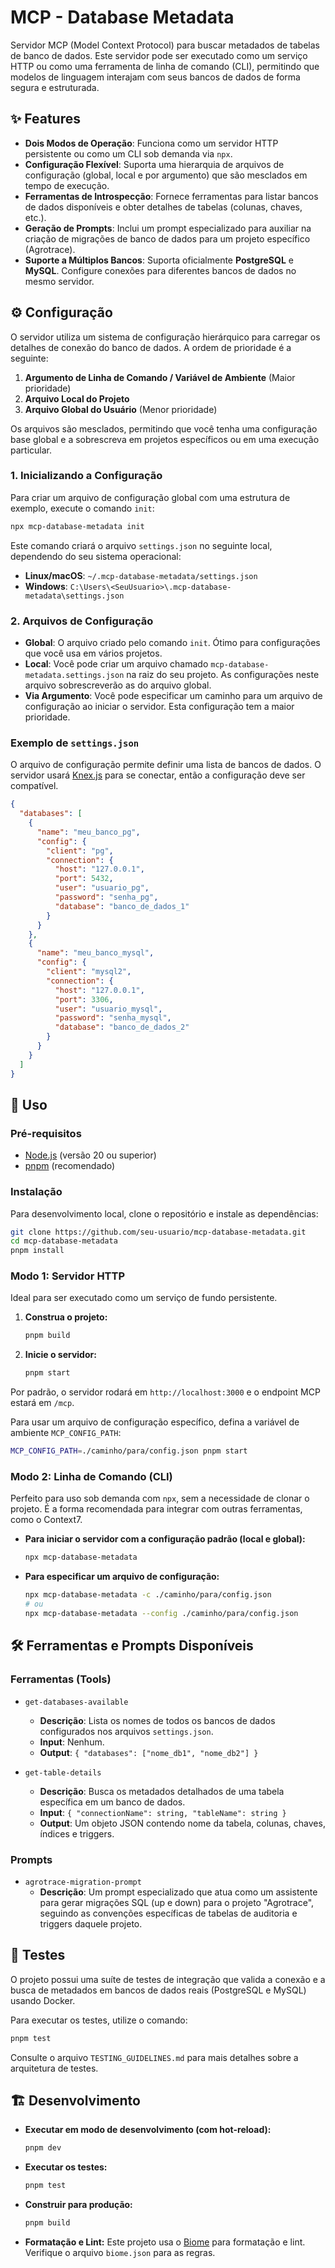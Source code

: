 # MCP - Database Metadata

Servidor MCP (Model Context Protocol) para buscar metadados de tabelas de banco de dados. Este servidor pode ser executado como um serviço HTTP ou como uma ferramenta de linha de comando (CLI), permitindo que modelos de linguagem interajam com seus bancos de dados de forma segura e estruturada.

## ✨ Features

- **Dois Modos de Operação**: Funciona como um servidor HTTP persistente ou como um CLI sob demanda via `npx`.
- **Configuração Flexível**: Suporta uma hierarquia de arquivos de configuração (global, local e por argumento) que são mesclados em tempo de execução.
- **Ferramentas de Introspecção**: Fornece ferramentas para listar bancos de dados disponíveis e obter detalhes de tabelas (colunas, chaves, etc.).
- **Geração de Prompts**: Inclui um prompt especializado para auxiliar na criação de migrações de banco de dados para um projeto específico (Agrotrace).
- **Suporte a Múltiplos Bancos**: Suporta oficialmente **PostgreSQL** e **MySQL**. Configure conexões para diferentes bancos de dados no mesmo servidor.

## ⚙️ Configuração

O servidor utiliza um sistema de configuração hierárquico para carregar os detalhes de conexão do banco de dados. A ordem de prioridade é a seguinte:

1.  **Argumento de Linha de Comando / Variável de Ambiente** (Maior prioridade)
2.  **Arquivo Local do Projeto**
3.  **Arquivo Global do Usuário** (Menor prioridade)

Os arquivos são mesclados, permitindo que você tenha uma configuração base global e a sobrescreva em projetos específicos ou em uma execução particular.

### 1. Inicializando a Configuração

Para criar um arquivo de configuração global com uma estrutura de exemplo, execute o comando `init`:

```bash
npx mcp-database-metadata init
```

Este comando criará o arquivo `settings.json` no seguinte local, dependendo do seu sistema operacional:

-   **Linux/macOS**: `~/.mcp-database-metadata/settings.json`
-   **Windows**: `C:\Users\<SeuUsuario>\.mcp-database-metadata\settings.json`

### 2. Arquivos de Configuração

-   **Global**: O arquivo criado pelo comando `init`. Ótimo para configurações que você usa em vários projetos.
-   **Local**: Você pode criar um arquivo chamado `mcp-database-metadata.settings.json` na raiz do seu projeto. As configurações neste arquivo sobrescreverão as do arquivo global.
-   **Via Argumento**: Você pode especificar um caminho para um arquivo de configuração ao iniciar o servidor. Esta configuração tem a maior prioridade.

### Exemplo de `settings.json`

O arquivo de configuração permite definir uma lista de bancos de dados. O servidor usará [Knex.js](https://knexjs.org/) para se conectar, então a configuração deve ser compatível.

```json
{
  "databases": [
    {
      "name": "meu_banco_pg",
      "config": {
        "client": "pg",
        "connection": {
          "host": "127.0.0.1",
          "port": 5432,
          "user": "usuario_pg",
          "password": "senha_pg",
          "database": "banco_de_dados_1"
        }
      }
    },
    {
      "name": "meu_banco_mysql",
      "config": {
        "client": "mysql2",
        "connection": {
          "host": "127.0.0.1",
          "port": 3306,
          "user": "usuario_mysql",
          "password": "senha_mysql",
          "database": "banco_de_dados_2"
        }
      }
    }
  ]
}
```

## 🚀 Uso

### Pré-requisitos

-   [Node.js](https://nodejs.org/en/) (versão 20 ou superior)
-   [pnpm](https://pnpm.io/) (recomendado)

### Instalação

Para desenvolvimento local, clone o repositório e instale as dependências:

```bash
git clone https://github.com/seu-usuario/mcp-database-metadata.git
cd mcp-database-metadata
pnpm install
```

### Modo 1: Servidor HTTP

Ideal para ser executado como um serviço de fundo persistente.

1.  **Construa o projeto:**
    ```bash
    pnpm build
    ```
2.  **Inicie o servidor:**
    ```bash
    pnpm start
    ```

Por padrão, o servidor rodará em `http://localhost:3000` e o endpoint MCP estará em `/mcp`.

Para usar um arquivo de configuração específico, defina a variável de ambiente `MCP_CONFIG_PATH`:

```bash
MCP_CONFIG_PATH=./caminho/para/config.json pnpm start
```

### Modo 2: Linha de Comando (CLI)

Perfeito para uso sob demanda com `npx`, sem a necessidade de clonar o projeto. É a forma recomendada para integrar com outras ferramentas, como o Context7.

-   **Para iniciar o servidor com a configuração padrão (local e global):**
    ```bash
    npx mcp-database-metadata
    ```
-   **Para especificar um arquivo de configuração:**
    ```bash
    npx mcp-database-metadata -c ./caminho/para/config.json
    # ou
    npx mcp-database-metadata --config ./caminho/para/config.json
    ```

## 🛠️ Ferramentas e Prompts Disponíveis

### Ferramentas (Tools)

-   `get-databases-available`
    -   **Descrição**: Lista os nomes de todos os bancos de dados configurados nos arquivos `settings.json`.
    -   **Input**: Nenhum.
    -   **Output**: `{ "databases": ["nome_db1", "nome_db2"] }`

-   `get-table-details`
    -   **Descrição**: Busca os metadados detalhados de uma tabela específica em um banco de dados.
    -   **Input**: `{ "connectionName": string, "tableName": string }`
    -   **Output**: Um objeto JSON contendo nome da tabela, colunas, chaves, índices e triggers.

### Prompts

-   `agrotrace-migration-prompt`
    -   **Descrição**: Um prompt especializado que atua como um assistente para gerar migrações SQL (up e down) para o projeto "Agrotrace", seguindo as convenções específicas de tabelas de auditoria e triggers daquele projeto.

## 🧪 Testes

O projeto possui uma suíte de testes de integração que valida a conexão e a busca de metadados em bancos de dados reais (PostgreSQL e MySQL) usando Docker.

Para executar os testes, utilize o comando:

```bash
pnpm test
```

Consulte o arquivo `TESTING_GUIDELINES.md` para mais detalhes sobre a arquitetura de testes.

## 🏗️ Desenvolvimento

-   **Executar em modo de desenvolvimento (com hot-reload):**
    ```bash
    pnpm dev
    ```
-   **Executar os testes:**
    ```bash
    pnpm test
    ```
-   **Construir para produção:**
    ```bash
    pnpm build
    ```
-   **Formatação e Lint:**
    Este projeto usa o [Biome](https://biomejs.dev/) para formatação e lint. Verifique o arquivo `biome.json` para as regras.